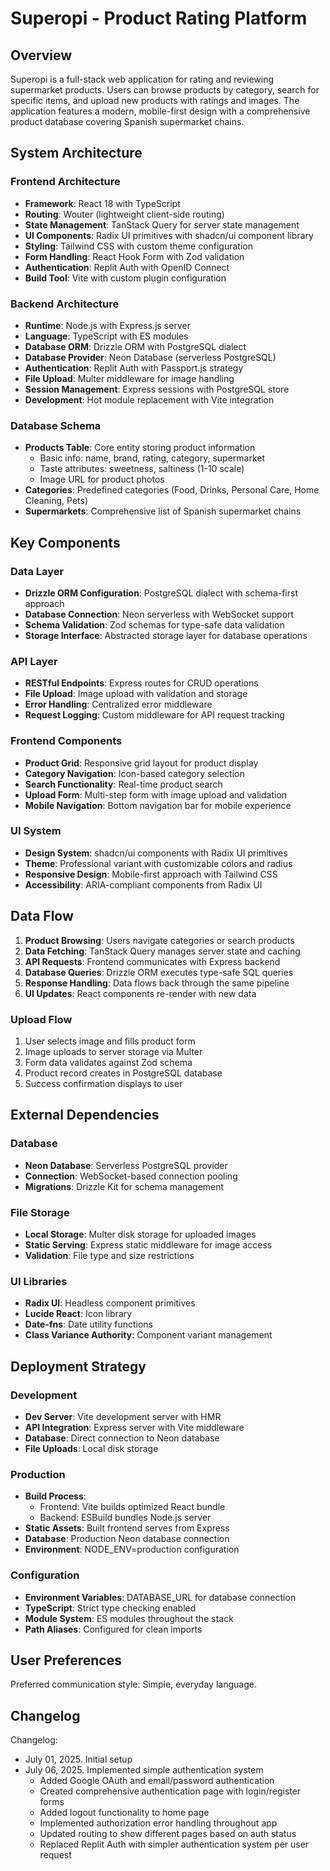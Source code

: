 # Superopi - Product Rating Platform

## Overview

Superopi is a full-stack web application for rating and reviewing supermarket products. Users can browse products by category, search for specific items, and upload new products with ratings and images. The application features a modern, mobile-first design with a comprehensive product database covering Spanish supermarket chains.

## System Architecture

### Frontend Architecture
- **Framework**: React 18 with TypeScript
- **Routing**: Wouter (lightweight client-side routing)
- **State Management**: TanStack Query for server state management
- **UI Components**: Radix UI primitives with shadcn/ui component library
- **Styling**: Tailwind CSS with custom theme configuration
- **Form Handling**: React Hook Form with Zod validation
- **Authentication**: Replit Auth with OpenID Connect
- **Build Tool**: Vite with custom plugin configuration

### Backend Architecture
- **Runtime**: Node.js with Express.js server
- **Language**: TypeScript with ES modules
- **Database ORM**: Drizzle ORM with PostgreSQL dialect
- **Database Provider**: Neon Database (serverless PostgreSQL)
- **Authentication**: Replit Auth with Passport.js strategy
- **File Upload**: Multer middleware for image handling
- **Session Management**: Express sessions with PostgreSQL store
- **Development**: Hot module replacement with Vite integration

### Database Schema
- **Products Table**: Core entity storing product information
  - Basic info: name, brand, rating, category, supermarket
  - Taste attributes: sweetness, saltiness (1-10 scale)
  - Image URL for product photos
- **Categories**: Predefined categories (Food, Drinks, Personal Care, Home Cleaning, Pets)
- **Supermarkets**: Comprehensive list of Spanish supermarket chains

## Key Components

### Data Layer
- **Drizzle ORM Configuration**: PostgreSQL dialect with schema-first approach
- **Database Connection**: Neon serverless with WebSocket support
- **Schema Validation**: Zod schemas for type-safe data validation
- **Storage Interface**: Abstracted storage layer for database operations

### API Layer
- **RESTful Endpoints**: Express routes for CRUD operations
- **File Upload**: Image upload with validation and storage
- **Error Handling**: Centralized error middleware
- **Request Logging**: Custom middleware for API request tracking

### Frontend Components
- **Product Grid**: Responsive grid layout for product display
- **Category Navigation**: Icon-based category selection
- **Search Functionality**: Real-time product search
- **Upload Form**: Multi-step form with image upload and validation
- **Mobile Navigation**: Bottom navigation bar for mobile experience

### UI System
- **Design System**: shadcn/ui components with Radix UI primitives
- **Theme**: Professional variant with customizable colors and radius
- **Responsive Design**: Mobile-first approach with Tailwind CSS
- **Accessibility**: ARIA-compliant components from Radix UI

## Data Flow

1. **Product Browsing**: Users navigate categories or search products
2. **Data Fetching**: TanStack Query manages server state and caching
3. **API Requests**: Frontend communicates with Express backend
4. **Database Queries**: Drizzle ORM executes type-safe SQL queries
5. **Response Handling**: Data flows back through the same pipeline
6. **UI Updates**: React components re-render with new data

### Upload Flow
1. User selects image and fills product form
2. Image uploads to server storage via Multer
3. Form data validates against Zod schema
4. Product record creates in PostgreSQL database
5. Success confirmation displays to user

## External Dependencies

### Database
- **Neon Database**: Serverless PostgreSQL provider
- **Connection**: WebSocket-based connection pooling
- **Migrations**: Drizzle Kit for schema management

### File Storage
- **Local Storage**: Multer disk storage for uploaded images
- **Static Serving**: Express static middleware for image access
- **Validation**: File type and size restrictions

### UI Libraries
- **Radix UI**: Headless component primitives
- **Lucide React**: Icon library
- **Date-fns**: Date utility functions
- **Class Variance Authority**: Component variant management

## Deployment Strategy

### Development
- **Dev Server**: Vite development server with HMR
- **API Integration**: Express server with Vite middleware
- **Database**: Direct connection to Neon database
- **File Uploads**: Local disk storage

### Production
- **Build Process**: 
  - Frontend: Vite builds optimized React bundle
  - Backend: ESBuild bundles Node.js server
- **Static Assets**: Built frontend serves from Express
- **Database**: Production Neon database connection
- **Environment**: NODE_ENV=production configuration

### Configuration
- **Environment Variables**: DATABASE_URL for database connection
- **TypeScript**: Strict type checking enabled
- **Module System**: ES modules throughout the stack
- **Path Aliases**: Configured for clean imports

## User Preferences

Preferred communication style: Simple, everyday language.

## Changelog

Changelog:
- July 01, 2025. Initial setup
- July 06, 2025. Implemented simple authentication system
  - Added Google OAuth and email/password authentication
  - Created comprehensive authentication page with login/register forms
  - Added logout functionality to home page
  - Implemented authorization error handling throughout app
  - Updated routing to show different pages based on auth status
  - Replaced Replit Auth with simpler authentication system per user request